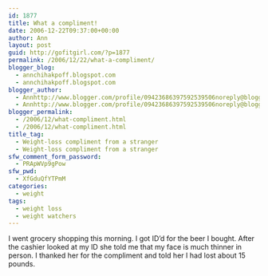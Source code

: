 ```yaml
---
id: 1877
title: What a compliment!
date: 2006-12-22T09:37:00+00:00
author: Ann
layout: post
guid: http://gofitgirl.com/?p=1877
permalink: /2006/12/22/what-a-compliment/
blogger_blog:
  - annchihakpoff.blogspot.com
  - annchihakpoff.blogspot.com
blogger_author:
  - Annhttp://www.blogger.com/profile/09423686397592539506noreply@blogger.com
  - Annhttp://www.blogger.com/profile/09423686397592539506noreply@blogger.com
blogger_permalink:
  - /2006/12/what-compliment.html
  - /2006/12/what-compliment.html
title_tag:
  - Weight-loss compliment from a stranger
  - Weight-loss compliment from a stranger
sfw_comment_form_password:
  - PRApWVp9gPow
sfw_pwd:
  - XfGduQfYTPmM
categories:
  - weight
tags:
  - weight loss
  - weight watchers
---
```

I went grocery shopping this morning. I got ID&#8217;d for the beer I bought. After the cashier looked at my ID she told me that my face is much thinner in person. I thanked her for the compliment and told her I had lost about 15 pounds.